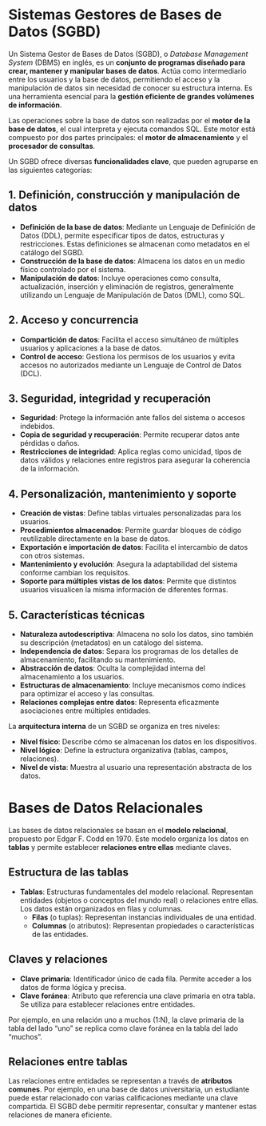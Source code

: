 # Sistemas Gestores de Bases de Datos (SGBD)
Un Sistema Gestor de Bases de Datos (SGBD), o *Database Management System* (DBMS) en inglés, es un **conjunto de programas diseñado para crear, mantener y manipular bases de datos**. Actúa como intermediario entre los usuarios y la base de datos, permitiendo el acceso y la manipulación de datos sin necesidad de conocer su estructura interna. Es una herramienta esencial para la **gestión eficiente de grandes volúmenes de información**.

Las operaciones sobre la base de datos son realizadas por el **motor de la base de datos**, el cual interpreta y ejecuta comandos SQL. Este motor está compuesto por dos partes principales: el **motor de almacenamiento** y el **procesador de consultas**.

Un SGBD ofrece diversas **funcionalidades clave**, que pueden agruparse en las siguientes categorías:

## 1. Definición, construcción y manipulación de datos
- **Definición de la base de datos**: Mediante un Lenguaje de Definición de Datos (DDL), permite especificar tipos de datos, estructuras y restricciones. Estas definiciones se almacenan como metadatos en el catálogo del SGBD.
- **Construcción de la base de datos**: Almacena los datos en un medio físico controlado por el sistema.
- **Manipulación de datos**: Incluye operaciones como consulta, actualización, inserción y eliminación de registros, generalmente utilizando un Lenguaje de Manipulación de Datos (DML), como SQL.

## 2. Acceso y concurrencia
- **Compartición de datos**: Facilita el acceso simultáneo de múltiples usuarios y aplicaciones a la base de datos.
- **Control de acceso**: Gestiona los permisos de los usuarios y evita accesos no autorizados mediante un Lenguaje de Control de Datos (DCL).

## 3. Seguridad, integridad y recuperación
- **Seguridad**: Protege la información ante fallos del sistema o accesos indebidos.
- **Copia de seguridad y recuperación**: Permite recuperar datos ante pérdidas o daños.
- **Restricciones de integridad**: Aplica reglas como unicidad, tipos de datos válidos y relaciones entre registros para asegurar la coherencia de la información.

## 4. Personalización, mantenimiento y soporte
- **Creación de vistas**: Define tablas virtuales personalizadas para los usuarios.
- **Procedimientos almacenados**: Permite guardar bloques de código reutilizable directamente en la base de datos.
- **Exportación e importación de datos**: Facilita el intercambio de datos con otros sistemas.
- **Mantenimiento y evolución**: Asegura la adaptabilidad del sistema conforme cambian los requisitos.
- **Soporte para múltiples vistas de los datos**: Permite que distintos usuarios visualicen la misma información de diferentes formas.

## 5. Características técnicas
- **Naturaleza autodescriptiva**: Almacena no solo los datos, sino también su descripción (metadatos) en un catálogo del sistema.
- **Independencia de datos**: Separa los programas de los detalles de almacenamiento, facilitando su mantenimiento.
- **Abstracción de datos**: Oculta la complejidad interna del almacenamiento a los usuarios.
- **Estructuras de almacenamiento**: Incluye mecanismos como índices para optimizar el acceso y las consultas.
- **Relaciones complejas entre datos**: Representa eficazmente asociaciones entre múltiples entidades.

La **arquitectura interna** de un SGBD se organiza en tres niveles:

* **Nivel físico**: Describe cómo se almacenan los datos en los dispositivos.
* **Nivel lógico**: Define la estructura organizativa (tablas, campos, relaciones).
* **Nivel de vista**: Muestra al usuario una representación abstracta de los datos.


# Bases de Datos Relacionales

Las bases de datos relacionales se basan en el **modelo relacional**, propuesto por Edgar F. Codd en 1970. Este modelo organiza los datos en **tablas** y permite establecer **relaciones entre ellas** mediante claves.

## Estructura de las tablas
- **Tablas**: Estructuras fundamentales del modelo relacional. Representan entidades (objetos o conceptos del mundo real) o relaciones entre ellas. Los datos están organizados en filas y columnas.
  - **Filas** (o tuplas): Representan instancias individuales de una entidad.
  - **Columnas** (o atributos): Representan propiedades o características de las entidades.

## Claves y relaciones
- **Clave primaria**: Identificador único de cada fila. Permite acceder a los datos de forma lógica y precisa.
- **Clave foránea**: Atributo que referencia una clave primaria en otra tabla. Se utiliza para establecer relaciones entre entidades.

Por ejemplo, en una relación uno a muchos (1\:N), la clave primaria de la tabla del lado “uno” se replica como clave foránea en la tabla del lado “muchos”.

## Relaciones entre tablas
Las relaciones entre entidades se representan a través de **atributos comunes**. Por ejemplo, en una base de datos universitaria, un estudiante puede estar relacionado con varias calificaciones mediante una clave compartida. El SGBD debe permitir representar, consultar y mantener estas relaciones de manera eficiente.

